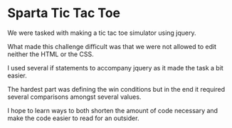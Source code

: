 # Sparta Tic Tac Toe

We were tasked with making a tic tac toe simulator using jquery.

What made this challenge difficult was that we were not allowed to edit neither the HTML or the CSS.

I used several if statements to accompany jquery as it made the task a bit easier.

The hardest part was defining the win conditions but in the end it required several comparisons amongst several values.

I hope to learn ways to both shorten the amount of code necessary and make the code easier to read for an outsider.
